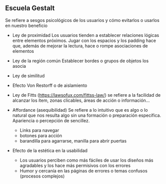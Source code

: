
## Escuela Gestalt

Se refiere a sesgos psicológicos de los usuarios y cómo evitarlos o usarlos en nuestro beneficio

- Ley de proximidad
	Los usuarios tienden a establecer relaciones lógicas entre elementos próximos. Jugar con los espacios y los padding hace que, además de mejorar la lectura, hace o rompe asociaciones de elementos 
	
- Ley de la región común
	Establecer bordes o grupos de objetos los asocia 
	
- Ley de similitud 	
- Efecto Von Restorff o de aislamiento
- Ley de Fitts (https://lawsofux.com/fittss-law/)
	se refiere a la facilidad de alcanzar los ítem, zonas clicables, áreas de acción o información...
	
- Affordance (asequibilidad)
	Se refiere a lo intuitivo que es algo o lo natural que nos resulta algo sin una formación o preparación específica. Apariencia o percepción de sencillez.
	* Links para navegar
	* botones para acción
	* barandilla para agarrarse, manilla para abrir puertas
	
- Efecto de la estética en la usabilidad
	- Los usuarios perciben como más fáciles de usar los diseños más agradables y los hace más permisivos con los errores
	- Humor y cercanía en las páginas de errores o temas confusos (procesos complejos)

